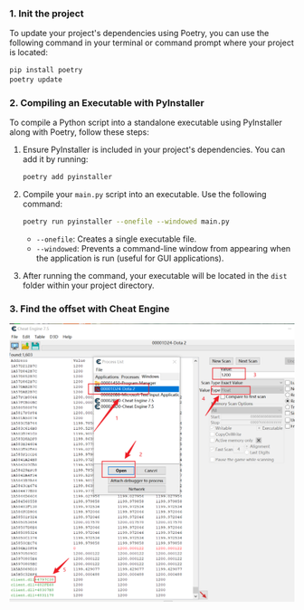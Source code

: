 
### 1. Init the project

To update your project's dependencies using Poetry, you can use the following command in your terminal or command prompt where your project is located:

```bash
pip install poetry
poetry update
```

### 2. Compiling an Executable with PyInstaller

To compile a Python script into a standalone executable using PyInstaller along with Poetry, follow these steps:

1. Ensure PyInstaller is included in your project's dependencies. You can add it by running:
   ```bash
   poetry add pyinstaller
   ```

2. Compile your `main.py` script into an executable. Use the following command:
   ```bash
   poetry run pyinstaller --onefile --windowed main.py
   ```

   - `--onefile`: Creates a single executable file.
   - `--windowed`: Prevents a command-line window from appearing when the application is run (useful for GUI applications).

3. After running the command, your executable will be located in the `dist` folder within your project directory.


### 3. Find the offset with Cheat Engine

![image](./help.png)